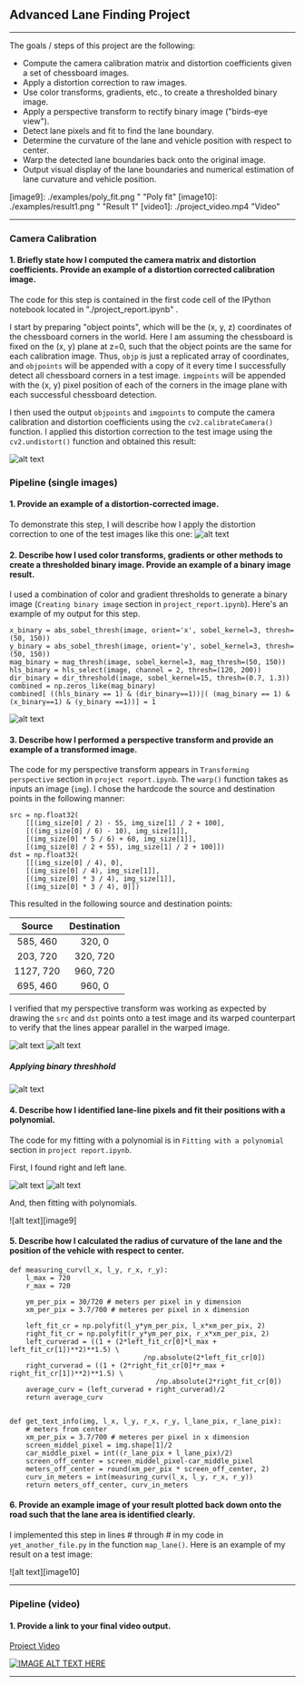 ## Advanced Lane Finding Project

---


The goals / steps of this project are the following:

* Compute the camera calibration matrix and distortion coefficients given a set of chessboard images.
* Apply a distortion correction to raw images.
* Use color transforms, gradients, etc., to create a thresholded binary image.
* Apply a perspective transform to rectify binary image ("birds-eye view").
* Detect lane pixels and fit to find the lane boundary.
* Determine the curvature of the lane and vehicle position with respect to center.
* Warp the detected lane boundaries back onto the original image.
* Output visual display of the lane boundaries and numerical estimation of lane curvature and vehicle position.

[//]: # (Image References)

[image1]: ./examples/undistort_output.png "Undistorted"
[image2]: ./examples/undistort_img.png "Road Transformed"
[image3]: ./examples/binary_img.png "Binary Example"
[image4]: ./examples/before_warp.png "Warp Example 1"
[image5]: ./examples/warped_color.png "Warp Example 2"
[image6]: ./examples/binary_warped.png "Warp Example 3"
[image7]: ./examples/find_lane.png "Two lanes"
[image8]: ./examples/right_left.png "Right and Left lanes"
[image9]: ./examples/poly_fit.png " "Poly fit"
[image10]: ./examples/result1.png " "Result 1"
[video1]: ./project_video.mp4 "Video"

---

### Camera Calibration

#### 1. Briefly state how I computed the camera matrix and distortion coefficients. Provide an example of a distortion corrected calibration image.

The code for this step is contained in the first code cell of the IPython notebook located in "./project_report.ipynb" .  

I start by preparing "object points", which will be the (x, y, z) coordinates of the chessboard corners in the world. Here I am assuming the chessboard is fixed on the (x, y) plane at z=0, such that the object points are the same for each calibration image.  Thus, `objp` is just a replicated array of coordinates, and `objpoints` will be appended with a copy of it every time I successfully detect all chessboard corners in a test image.  `imgpoints` will be appended with the (x, y) pixel position of each of the corners in the image plane with each successful chessboard detection.  

I then used the output `objpoints` and `imgpoints` to compute the camera calibration and distortion coefficients using the `cv2.calibrateCamera()` function.  I applied this distortion correction to the test image using the `cv2.undistort()` function and obtained this result: 

![alt text][image1]

### Pipeline (single images)

#### 1. Provide an example of a distortion-corrected image.
To demonstrate this step, I will describe how I apply the distortion correction to one of the test images like this one:
![alt text][image2]
#### 2. Describe how I used color transforms, gradients or other methods to create a thresholded binary image.  Provide an example of a binary image result.
I used a combination of color and gradient thresholds to generate a binary image (`Creating binary image` section in `project_report.ipynb`).  Here's an example of my output for this step. 
```
x_binary = abs_sobel_thresh(image, orient='x', sobel_kernel=3, thresh=(50, 150))
y_binary = abs_sobel_thresh(image, orient='y', sobel_kernel=3, thresh=(50, 150))
mag_binary = mag_thresh(image, sobel_kernel=3, mag_thresh=(50, 150))
hls_binary = hls_select(image, channel = 2, thresh=(120, 200))
dir_binary = dir_threshold(image, sobel_kernel=15, thresh=(0.7, 1.3))
combined = np.zeros_like(mag_binary)
combined[ ((hls_binary == 1) & (dir_binary==1))|( (mag_binary == 1) & (x_binary==1) & (y_binary ==1))] = 1
```

![alt text][image3]

#### 3. Describe how I performed a perspective transform and provide an example of a transformed image.

The code for my perspective transform appears in `Transforming perspective` section in `project report.ipynb`.  The `warp()` function takes as inputs an image (`img`). I chose the hardcode the source and destination points in the following manner:

```
src = np.float32(
    [[(img_size[0] / 2) - 55, img_size[1] / 2 + 100],
    [((img_size[0] / 6) - 10), img_size[1]],
    [(img_size[0] * 5 / 6) + 60, img_size[1]],
    [(img_size[0] / 2 + 55), img_size[1] / 2 + 100]])
dst = np.float32(
    [[(img_size[0] / 4), 0],
    [(img_size[0] / 4), img_size[1]],
    [(img_size[0] * 3 / 4), img_size[1]],
    [(img_size[0] * 3 / 4), 0]])

```
This resulted in the following source and destination points:

| Source        | Destination   | 
|:-------------:|:-------------:| 
| 585, 460      | 320, 0        | 
| 203, 720      | 320, 720      |
| 1127, 720     | 960, 720      |
| 695, 460      | 960, 0        |

I verified that my perspective transform was working as expected by drawing the `src` and `dst` points onto a test image and its warped counterpart to verify that the lines appear parallel in the warped image.

![alt text][image4]
![alt text][image5]

##### Applying binary threshhold

![alt text][image6]

#### 4. Describe how I identified lane-line pixels and fit their positions with a polynomial.

The code for my fitting with a polynomial is in `Fitting with a polynomial` section in `project report.ipynb`. 

First, I found right and left lane.

![alt text][image7]
![alt text][image8]

And, then fitting with polynomials.

![alt text][image9]

#### 5. Describe how I calculated the radius of curvature of the lane and the position of the vehicle with respect to center.

```
def measuring_curv(l_x, l_y, r_x, r_y):
    l_max = 720
    r_max = 720
    
    ym_per_pix = 30/720 # meters per pixel in y dimension
    xm_per_pix = 3.7/700 # meteres per pixel in x dimension

    left_fit_cr = np.polyfit(l_y*ym_per_pix, l_x*xm_per_pix, 2)
    right_fit_cr = np.polyfit(r_y*ym_per_pix, r_x*xm_per_pix, 2)
    left_curverad = ((1 + (2*left_fit_cr[0]*l_max + left_fit_cr[1])**2)**1.5) \
                                 /np.absolute(2*left_fit_cr[0])
    right_curverad = ((1 + (2*right_fit_cr[0]*r_max + right_fit_cr[1])**2)**1.5) \
                                    /np.absolute(2*right_fit_cr[0])
    average_curv = (left_curverad + right_curverad)/2
    return average_curv


def get_text_info(img, l_x, l_y, r_x, r_y, l_lane_pix, r_lane_pix):
    # meters from center
    xm_per_pix = 3.7/700 # meteres per pixel in x dimension
    screen_middel_pixel = img.shape[1]/2
    car_middle_pixel = int((r_lane_pix + l_lane_pix)/2)
    screen_off_center = screen_middel_pixel-car_middle_pixel
    meters_off_center = round(xm_per_pix * screen_off_center, 2)
    curv_in_meters = int(measuring_curv(l_x, l_y, r_x, r_y))
    return meters_off_center, curv_in_meters
```

#### 6. Provide an example image of your result plotted back down onto the road such that the lane area is identified clearly.

I implemented this step in lines # through # in my code in `yet_another_file.py` in the function `map_lane()`.  Here is an example of my result on a test image:

![alt text][image10]

---

### Pipeline (video)

#### 1. Provide a link to your final video output.  

[Project Video](https://www.youtube.com/watch?v=vySgXdDJlrs&feature=youtu.be)

[![IMAGE ALT TEXT HERE](https://img.youtube.com/vi/vySgXdDJlrs/0.jpg)](https://www.youtube.com/watch?v=vySgXdDJlrs)

---

